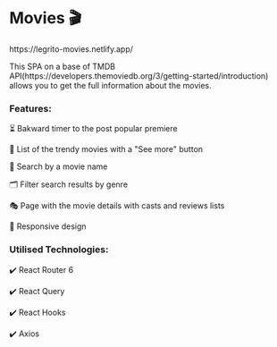 <h1>Movies 🎬</h1>
<p>https://legrito-movies.netlify.app/</p>
<p>This SPA on a base of TMDB API(https://developers.themoviedb.org/3/getting-started/introduction) allows you to get the full information about the movies.</p>

<h3>Features:</h3>
<p>⏳ Bakward timer to the post popular premiere</p>
<p>🎯 List of the trendy movies with a "See more" button</p>
<p>🔎 Search by a movie name</p>
<p>🗂 Filter search results by genre</p>
<p>🎭 Page with the movie details with casts and reviews lists</p>
<p>📱 Responsive design</p>

<h3>Utilised Technologies:</h3>
<p>✔️ React Router 6</p>
<p>✔️ React Query</p>
<p>✔️ React Hooks</p>
<p>✔️ Axios</p>

